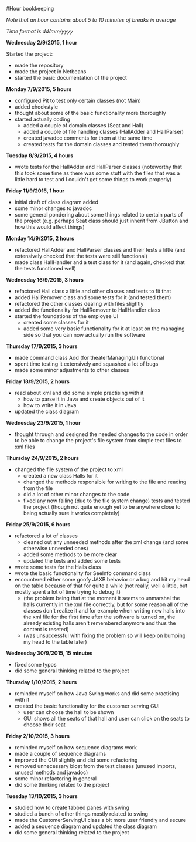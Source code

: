 #Hour bookkeeping

*Note that an hour contains about 5 to 10 minutes of breaks in average*

*Time format is dd/mm/yyyy*


**Wednesday 2/9/2015, 1 hour**

Started the project:
- made the repository
- made the project in Netbeans
- started the basic documentation of the project

**Monday 7/9/2015, 5 hours**

- configured Pit to test only certain classes (not Main)
- added checkstyle
- thought about some of the basic functionality more thoroughly
- started actually coding
  - added a couple of domain classes (Seat and Hall)
  - added a couple of file handling classes (HallAdder and HallParser)
  - created javadoc comments for them at the same time
  - created tests for the domain classes and tested them thoroughly

**Tuesday 8/9/2015, 4 hours**

- wrote tests for the HallAdder and HallParser classes
(noteworthy that this took some time as there was some stuff with the files that was a little hard to test and I couldn't get some things to work properly)

**Friday 11/9/2015, 1 hour**

- initial draft of class diagram added
- some minor changes to javadoc
- some general pondering about some things related to certain parts of the project (e.g. perhaps Seat class should just inherit from JButton and how this would affect things)

**Monday 14/9/2015, 2 hours**

- refactored HallAdder and HallParser classes and their tests a little (and extensively checked that the tests were still functional)
- made class HallHandler and a test class for it (and again, checked that the tests functioned well)

**Wednesday 16/9/2015, 3 hours**

- refactored Hall class a little and other classes and tests to fit that
- added HallRemover class and some tests for it (and tested them)
- refactored the other classes dealing with files slightly
- added the functionality for HallRemover to HallHandler class
- started the foundations of the employee UI
  - created some classes for it
  - added some very basic functionality for it at least on the managing side so that you can now actually run the software
  
**Thursday 17/9/2015, 3 hours**

- made command class Add (for theaterManagingUI) functional
- spent time testing it extensively and squashed a lot of bugs
- made some minor adjustments to other classes

**Friday 18/9/2015, 2 hours**

- read about xml and did some simple practising with it
  - how to parse it in Java and create objects out of it
  - how to write it in Java
- updated the class diagram

**Wednesday 23/9/2015, 1 hour**
- thought through and designed the needed changes to the code in order to be able to change the project's file system from simple text files to xml files

**Thursday 24/9/2015, 2 hours**
- changed the file system of the project to xml
  - created a new class Halls for it
  - changed the methods responsible for writing to the file and reading from the file
  - did a lot of other minor changes to the code
  - fixed any now failing (due to the file system change) tests and tested the project (though not quite enough yet to be anywhere close to being actually sure it works completely)
 
**Friday 25/9/2015, 6 hours**
- refactored a lot of classes
  - cleaned out any unneeded methods after the xml change (and some otherwise unneeded ones)
  - added some methods to be more clear
  - updated the tests and added some tests
- wrote some tests for the Halls class
- wrote the basic functionality for SeeInfo command class
- encountered either some goofy JAXB behavior or a bug and hit my head on the table because of that for quite a while (not really, well a little, but mostly spent a lot of time trying to debug it)
  - (the problem being that at the moment it seems to unmarshal the halls currently in the xml file correctly, but for some reason all of the classes don't realize it and for example when writing new 
  halls into the xml file for the first time after the software is turned on, the already existing halls aren't remembered anymore and thus the content is reseted)
  - (was unsuccessful with fixing the problem so will keep on bumping my head to the table later)
  
**Wednesday 30/9/2015, 15 minutes**
- fixed some typos
- did some general thinking related to the project

**Thursday 1/10/2015, 2 hours**
- reminded myself on how Java Swing works and did some practising with it
- created the basic functionality for the customer serving GUI
  - user can choose the hall to be shown
  - GUI shows all the seats of that hall and user can click on the seats to choose their seat

**Friday 2/10/2015, 3 hours**
- reminded myself on how sequence diagrams work
- made a couple of sequence diagrams
- improved the GUI slightly and did some refactoring
- removed unnecessary bloat from the test classes (unused imports, unused methods and javadoc)
- some minor refactoring in general
- did some thinking related to the project

**Tuesday 13/10/2015, 3 hours**
- studied how to create tabbed panes with swing
- studied a bunch of other things mostly related to swing
- made the CustomerServingUI class a bit more user friendly and secure
- added a sequence diagram and updated the class diagram
- did some general thinking related to the project
